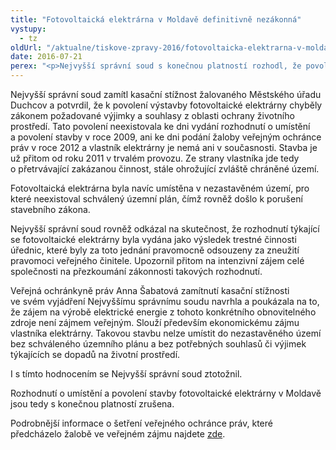 ```yaml
---
title: "Fotovoltaická elektrárna v Moldavě definitivně nezákonná"
vystupy:
  - tz
oldUrl: "/aktualne/tiskove-zpravy-2016/fotovoltaicka-elektrarna-v-moldave-definitivne-nezakonna"
date: 2016-07-21
perex: "<p>Nejvyšší správní soud s konečnou platností rozhodl, že povolení k výstavbě fotovoltaické elektrárny v chráněné ptačí rezervaci v Krušných horách v obci Moldava byla vydána v rozporu se zákonem. Potvrdil tak verdikt Krajského soudu v Ústí nad Labem, který rozhodnutí o umístění a povolení stavby zrušil pro nezákonnost. Úplným úspěchem tím skončila dosud první žaloba podaná veřejným ochráncem práv ve veřejném zájmu.</p>"
---
```


<!-- imported from the old website -->

<p>Nejvyšší správní soud zamítl kasační stížnost žalovaného Městského úřadu Duchcov a potvrdil, že k povolení výstavby fotovoltaické elektrárny chyběly zákonem požadované výjimky a souhlasy z oblasti ochrany životního prostředí. Tato povolení neexistovala ke dni vydání rozhodnutí o umístění a povolení stavby v roce 2009, ani ke dni podání žaloby veřejným ochránce práv v roce 2012 a vlastník elektrárny je nemá ani v současnosti. Stavba je už přitom od roku 2011 v trvalém provozu. Ze strany vlastníka jde tedy o přetrvávající zakázanou činnost, stále ohrožující zvláště chráněné území.</p> <p>Fotovoltaická elektrárna byla navíc umístěna v nezastavěném území, pro které neexistoval schválený územní plán, čímž rovněž došlo k porušení stavebního zákona. </p> <p>Nejvyšší správní soud rovněž odkázal na skutečnost, že rozhodnutí týkající se fotovoltaické elektrárny byla vydána jako výsledek trestné činnosti úřednic, které byly za toto jednání pravomocně odsouzeny za zneužití pravomoci veřejného činitele. Upozornil přitom na intenzivní zájem celé společnosti na přezkoumání zákonnosti takových rozhodnutí.</p> <p>Veřejná ochránkyně práv Anna Šabatová zamítnutí kasační stížnosti ve svém vyjádření Nejvyššímu správnímu soudu navrhla a poukázala na to, že zájem na výrobě elektrické energie z tohoto konkrétního obnovitelného zdroje není zájmem veřejným. Slouží především ekonomickému zájmu vlastníka elektrárny. Takovou stavbu nelze umístit do nezastavěného území bez schváleného územního plánu a bez potřebných souhlasů či výjimek týkajících se dopadů na životní prostředí. </p> <p>I s tímto hodnocením se Nejvyšší správní soud ztotožnil.</p><p> Rozhodnutí o umístění a povolení stavby fotovoltaické elektrárny v Moldavě jsou tedy s konečnou platností zrušena.</p><p>Podrobnější informace o šetření veřejného ochránce práv, které předcházelo žalobě ve veřejném zájmu najdete <a href="http://www.ochrance.cz/aktualne/tiskove-zpravy-2011/fotovoltaicka-elektrarna-v-chranenem-uzemi-musi-mit-souhlasy-a-vyjimky-dle-zakona-o-ochra/" target="_blank">zde</a>.</p>
